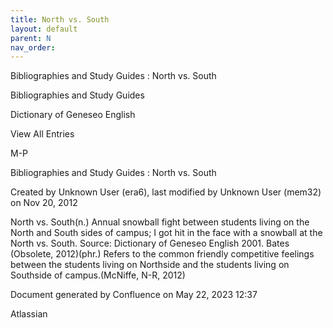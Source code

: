 ```yaml
---
title: North vs. South
layout: default
parent: N
nav_order:
---
```


Bibliographies and Study Guides : North vs. South

Bibliographies and Study Guides

Dictionary of Geneseo English

View All Entries

M-P

Bibliographies and Study Guides : North vs. South

Created by  Unknown User (era6), last modified by  Unknown User (mem32) on Nov 20, 2012

North vs. South(n.) Annual snowball fight between students living on the North and South sides of campus; I got hit in the face with a snowball at the North vs. South. Source: Dictionary of Geneseo English 2001. Bates (Obsolete, 2012)(phr.) Refers to the common friendly competitive feelings between the students living on Northside and the students living on Southside of campus.(McNiffe, N-R, 2012)

Document generated by Confluence on May 22, 2023 12:37

Atlassian
